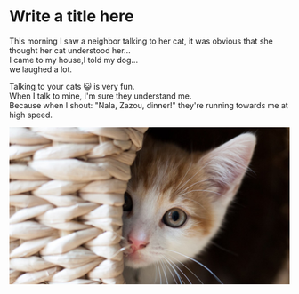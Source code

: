 # Write a title here

This morning I saw a neighbor talking to her cat, it was obvious that she thought her cat understood her...  
I came to my house,I told my dog...  
we laughed a lot.

Talking to your cats :smiley_cat: is very fun.  
When I talk to mine, I'm sure they understand me.  
Because when I shout: "Nala, Zazou, dinner!" they're running towards me at high speed.

![cat](cat.jpg)
